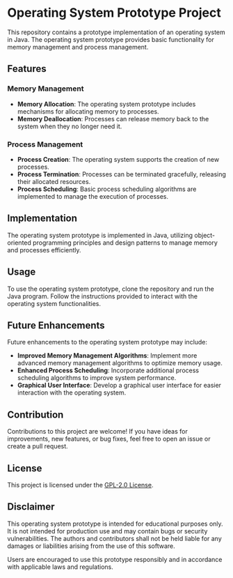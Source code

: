 # Operating System Prototype Project

This repository contains a prototype implementation of an operating system in Java. The operating system prototype provides basic functionality for memory management and process management.

## Features

### Memory Management
- **Memory Allocation**: The operating system prototype includes mechanisms for allocating memory to processes.
- **Memory Deallocation**: Processes can release memory back to the system when they no longer need it.

### Process Management
- **Process Creation**: The operating system supports the creation of new processes.
- **Process Termination**: Processes can be terminated gracefully, releasing their allocated resources.
- **Process Scheduling**: Basic process scheduling algorithms are implemented to manage the execution of processes.

## Implementation

The operating system prototype is implemented in Java, utilizing object-oriented programming principles and design patterns to manage memory and processes efficiently.

## Usage

To use the operating system prototype, clone the repository and run the Java program. Follow the instructions provided to interact with the operating system functionalities.

## Future Enhancements

Future enhancements to the operating system prototype may include:

- **Improved Memory Management Algorithms**: Implement more advanced memory management algorithms to optimize memory usage.
- **Enhanced Process Scheduling**: Incorporate additional process scheduling algorithms to improve system performance.
- **Graphical User Interface**: Develop a graphical user interface for easier interaction with the operating system.

## Contribution

Contributions to this project are welcome! If you have ideas for improvements, new features, or bug fixes, feel free to open an issue or create a pull request.

## License

This project is licensed under the [GPL-2.0 License](LICENSE).

## Disclaimer

This operating system prototype is intended for educational purposes only. It is not intended for production use and may contain bugs or security vulnerabilities. The authors and contributors shall not be held liable for any damages or liabilities arising from the use of this software.

Users are encouraged to use this prototype responsibly and in accordance with applicable laws and regulations.
